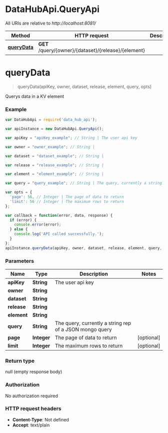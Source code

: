 # DataHubApi.QueryApi

All URIs are relative to *http://localhost:8081/*

Method | HTTP request | Description
------------- | ------------- | -------------
[**queryData**](QueryApi.md#queryData) | **GET** /query/{owner}/{dataset}/{release}/{element} | 


<a name="queryData"></a>
# **queryData**
> queryData(apiKey, owner, dataset, release, element, query, opts)



Querys data in a KV element

### Example
```javascript
var DataHubApi = require('data_hub_api');

var apiInstance = new DataHubApi.QueryApi();

var apiKey = "apiKey_example"; // String | The user api key

var owner = "owner_example"; // String | 

var dataset = "dataset_example"; // String | 

var release = "release_example"; // String | 

var element = "element_example"; // String | 

var query = "query_example"; // String | The query, currently a string rep of a JSON mongo query

var opts = { 
  'page': 56, // Integer | The page of data to return
  'limit': 56 // Integer | The maximum rows to return
};

var callback = function(error, data, response) {
  if (error) {
    console.error(error);
  } else {
    console.log('API called successfully.');
  }
};
apiInstance.queryData(apiKey, owner, dataset, release, element, query, opts, callback);
```

### Parameters

Name | Type | Description  | Notes
------------- | ------------- | ------------- | -------------
 **apiKey** | **String**| The user api key | 
 **owner** | **String**|  | 
 **dataset** | **String**|  | 
 **release** | **String**|  | 
 **element** | **String**|  | 
 **query** | **String**| The query, currently a string rep of a JSON mongo query | 
 **page** | **Integer**| The page of data to return | [optional] 
 **limit** | **Integer**| The maximum rows to return | [optional] 

### Return type

null (empty response body)

### Authorization

No authorization required

### HTTP request headers

 - **Content-Type**: Not defined
 - **Accept**: text/plain

